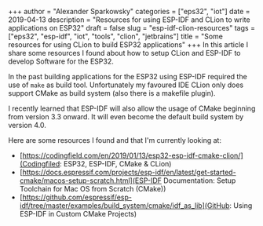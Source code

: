 +++
author = "Alexander Sparkowsky"
categories = ["eps32", "iot"]
date = 2019-04-13
description = "Resources for using ESP-IDF and CLion to write applications on ESP32"
draft = false
slug = "esp-idf-clion-resources"
tags = ["eps32", "esp-idf", "iot", "tools", "clion", "jetbrains"]
title = "Some resources for using CLion to build ESP32 applications"
+++
In this article I share some resources I found about how to setup CLion and ESP-IDF to develop Software for the ESP32.

<!--more-->

In the past building applications for the ESP32 using ESP-IDF required the use of `make` as build tool. Unfortunately my
favoured IDE CLion only does support CMake as build system (also there is a makefile plugin).

I recently learned that ESP-IDF will also allow the usage of CMake beginning from version 3.3 onward. It will even become the default build system by version 4.0.

Here are some resources I found and that I'm currently looking at:

* [https://codingfield.com/en/2019/01/13/esp32-esp-idf-cmake-clion/](Codingfiled: ESP32, ESP-IDF, CMake & CLion)
* [https://docs.espressif.com/projects/esp-idf/en/latest/get-started-cmake/macos-setup-scratch.html](ESP-IDF Documentation: Setup Toolchain for Mac OS from Scratch (CMake))
* [https://github.com/espressif/esp-idf/tree/master/examples/build_system/cmake/idf_as_lib](GitHub: Using ESP-IDF in Custom CMake Projects)
